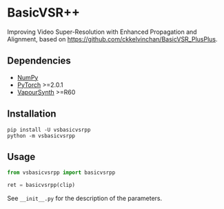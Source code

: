 # BasicVSR++
Improving Video Super-Resolution with Enhanced Propagation and Alignment, based on https://github.com/ckkelvinchan/BasicVSR_PlusPlus.


## Dependencies
- [NumPy](https://numpy.org/install)
- [PyTorch](https://pytorch.org/get-started) >=2.0.1
- [VapourSynth](http://www.vapoursynth.com/) >=R60


## Installation
```
pip install -U vsbasicvsrpp
python -m vsbasicvsrpp
```


## Usage
```python
from vsbasicvsrpp import basicvsrpp

ret = basicvsrpp(clip)
```

See `__init__.py` for the description of the parameters.
